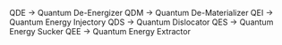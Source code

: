 QDE -> Quantum De-Energizer
QDM -> Quantum De-Materializer
QEI -> Quantum Energy Injectory
QDS -> Quantum Dislocator
QES -> Quantum Energy Sucker
QEE -> Quantum Energy Extractor